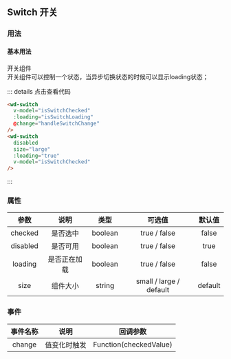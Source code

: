 ## Switch 开关
### 用法
#### 基本用法
<div class="component-box">
  <div class="component-box-top"><ClientOnly>
    <wd-switch
      v-model="isSwitchChecked"
      :loading="isSwitchLoading"
      @change="handleSwitchChange"
    />
    <wd-switch
      disabled
      size="large"
      :loading="true"
      v-model="isSwitchChecked"
    />
    </ClientOnly>
  </div>
  <div class="component-box-bottom">
    <div class="component-title">开关组件</div>
    <div class="component-desc">
      开关组件可以控制一个状态，当异步切换状态的时候可以显示loading状态；
    </div>
  </div>
</div>

::: details 点击查看代码 
```html
<wd-switch
  v-model="isSwitchChecked"
  :loading="isSwitchLoading"
  @change="handleSwitchChange"
/>
<wd-switch
  disabled
  size="large"
  :loading="true"
  v-model="isSwitchChecked"
/>
```
:::

### 属性
| 参数 | 说明 | 类型 | 可选值 | 默认值 |
| :--: | :--: | :--: | :--: | :--: |
| checked | 是否选中 | boolean | true / false | false |
| disabled | 是否可用 | boolean | true / false | true |
| loading | 是否正在加载 | boolean | true / false | false |
| size | 组件大小 | string | small / large / default | default |
### 事件
| 事件名称 | 说明 | 回调参数 |
| :--: | :--: | :--: |
| change | 值变化时触发 | Function(checkedValue) |